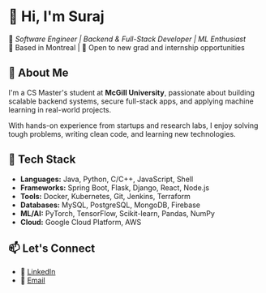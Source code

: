 # 👋 Hi, I'm Suraj

🎯 *Software Engineer | Backend & Full-Stack Developer | ML Enthusiast*  
📍 Based in Montreal | 💬 Open to new grad and internship opportunities

## 🧠 About Me

I'm a CS Master's student at **McGill University**, passionate about building scalable backend systems, secure full-stack apps, and applying machine learning in real-world projects.

With hands-on experience from startups and research labs, I enjoy solving tough problems, writing clean code, and learning new technologies.

## 🔧 Tech Stack
- **Languages:** Java, Python, C/C++, JavaScript, Shell
- **Frameworks:** Spring Boot, Flask, Django, React, Node.js
- **Tools:** Docker, Kubernetes, Git, Jenkins, Terraform
- **Databases:** MySQL, PostgreSQL, MongoDB, Firebase
- **ML/AI:** PyTorch, TensorFlow, Scikit-learn, Pandas, NumPy
- **Cloud:** Google Cloud Platform, AWS

## 📫 Let's Connect
- 🔗 [LinkedIn](https://linkedin.com/in/bythebug)  
- 📧 [Email](mailto:suraj.verma@mail.mcgill.ca)
